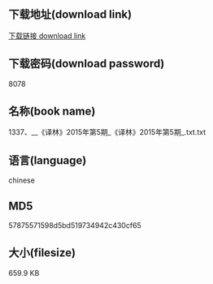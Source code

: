 ## 下载地址(download link)
[下载链接 download link](https://tutu365.netlify.app/?s=1337%E3%80%81__%E3%80%8A%E8%AF%91%E6%9E%97%E3%80%8B2015%E5%B9%B4%E7%AC%AC5%E6%9C%9F_%E3%80%8A%E8%AF%91%E6%9E%97%E3%80%8B2015%E5%B9%B4%E7%AC%AC5%E6%9C%9F_.txt)

## 下载密码(download password)
8078

## 名称(book name)
1337、__《译林》2015年第5期_《译林》2015年第5期_.txt.txt

## 语言(language)
chinese

## MD5
57875571598d5bd519734942c430cf65

## 大小(filesize)
659.9 KB
